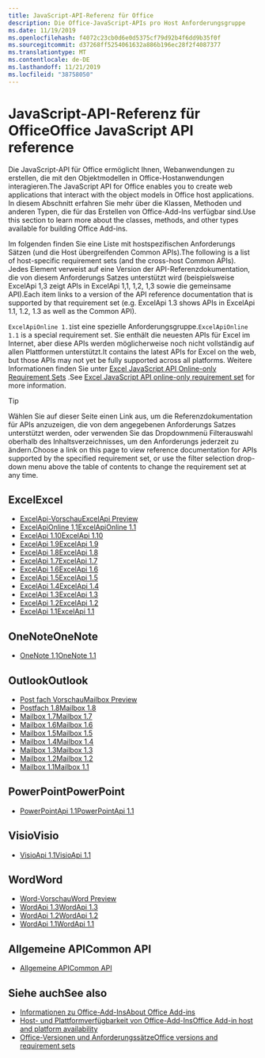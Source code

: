 ```yaml
---
title: JavaScript-API-Referenz für Office
description: Die Office-JavaScript-APIs pro Host Anforderungsgruppe
ms.date: 11/19/2019
ms.openlocfilehash: f4072c23cb0d6e0d5375cf79d92b4f6dd9b35f0f
ms.sourcegitcommit: d37268ff5254061632a886b196ec28f2f4087377
ms.translationtype: MT
ms.contentlocale: de-DE
ms.lasthandoff: 11/21/2019
ms.locfileid: "38758050"
---
```

# <a name="office-javascript-api-reference"></a><span data-ttu-id="c21c2-103">JavaScript-API-Referenz für Office</span><span class="sxs-lookup"><span data-stu-id="c21c2-103">Office JavaScript API reference</span></span>

<span data-ttu-id="c21c2-104">Die JavaScript-API für Office ermöglicht Ihnen, Webanwendungen zu erstellen, die mit den Objektmodellen in Office-Hostanwendungen interagieren.</span><span class="sxs-lookup"><span data-stu-id="c21c2-104">The JavaScript API for Office enables you to create web applications that interact with the object models in Office host applications.</span></span> <span data-ttu-id="c21c2-105">In diesem Abschnitt erfahren Sie mehr über die Klassen, Methoden und anderen Typen, die für das Erstellen von Office-Add-Ins verfügbar sind.</span><span class="sxs-lookup"><span data-stu-id="c21c2-105">Use this section to learn more about the classes, methods, and other types available for building Office Add-ins.</span></span>

<span data-ttu-id="c21c2-106">Im folgenden finden Sie eine Liste mit hostspezifischen Anforderungs Sätzen (und die Host übergreifenden Common APIs).</span><span class="sxs-lookup"><span data-stu-id="c21c2-106">The following is a list of host-specific requirement sets (and the cross-host Common APIs).</span></span> <span data-ttu-id="c21c2-107">Jedes Element verweist auf eine Version der API-Referenzdokumentation, die von diesem Anforderungs Satzes unterstützt wird (beispielsweise ExcelApi 1,3 zeigt APIs in ExcelApi 1,1, 1,2, 1,3 sowie die gemeinsame API).</span><span class="sxs-lookup"><span data-stu-id="c21c2-107">Each item links to a version of the API reference documentation that is supported by that requirement set (e.g. ExcelApi 1.3 shows APIs in ExcelApi 1.1, 1.2, 1.3 as well as the Common API).</span></span>

<span data-ttu-id="c21c2-108">`ExcelApiOnline 1.1`ist eine spezielle Anforderungsgruppe.</span><span class="sxs-lookup"><span data-stu-id="c21c2-108">`ExcelApiOnline 1.1` is a special requirement set.</span></span> <span data-ttu-id="c21c2-109">Sie enthält die neuesten APIs für Excel im Internet, aber diese APIs werden möglicherweise noch nicht vollständig auf allen Plattformen unterstützt.</span><span class="sxs-lookup"><span data-stu-id="c21c2-109">It contains the latest APIs for Excel on the web, but those APIs may not yet be fully supported across all platforms.</span></span> <span data-ttu-id="c21c2-110">Weitere Informationen finden Sie unter [Excel JavaScript API Online-only Requirement Sets](/office/dev/add-ins/reference/requirement-sets/excel-api-online-requirement-set) .</span><span class="sxs-lookup"><span data-stu-id="c21c2-110">See [Excel JavaScript API online-only requirement set](/office/dev/add-ins/reference/requirement-sets/excel-api-online-requirement-set) for more information.</span></span>

> [!TIP]
> <span data-ttu-id="c21c2-111">Wählen Sie auf dieser Seite einen Link aus, um die Referenzdokumentation für APIs anzuzeigen, die von dem angegebenen Anforderungs Satzes unterstützt werden, oder verwenden Sie das Dropdownmenü Filterauswahl oberhalb des Inhaltsverzeichnisses, um den Anforderungs jederzeit zu ändern.</span><span class="sxs-lookup"><span data-stu-id="c21c2-111">Choose a link on this page to view reference documentation for APIs supported by the specified requirement set, or use the filter selection drop-down menu above the table of contents to change the requirement set at any time.</span></span>

## <a name="excel"></a><span data-ttu-id="c21c2-112">Excel</span><span class="sxs-lookup"><span data-stu-id="c21c2-112">Excel</span></span>

- [<span data-ttu-id="c21c2-113">ExcelApi-Vorschau</span><span class="sxs-lookup"><span data-stu-id="c21c2-113">ExcelApi Preview</span></span>](/javascript/api/excel?view=excel-js-preview)
- [<span data-ttu-id="c21c2-114">ExcelApiOnline 1,1</span><span class="sxs-lookup"><span data-stu-id="c21c2-114">ExcelApiOnline 1.1</span></span>](/javascript/api/excel?view=excel-js-online)
- [<span data-ttu-id="c21c2-115">ExcelApi 1.10</span><span class="sxs-lookup"><span data-stu-id="c21c2-115">ExcelApi 1.10</span></span>](/javascript/api/excel?view=excel-js-1.10)
- [<span data-ttu-id="c21c2-116">ExcelApi 1.9</span><span class="sxs-lookup"><span data-stu-id="c21c2-116">ExcelApi 1.9</span></span>](/javascript/api/excel?view=excel-js-1.9)
- [<span data-ttu-id="c21c2-117">ExcelApi 1.8</span><span class="sxs-lookup"><span data-stu-id="c21c2-117">ExcelApi 1.8</span></span>](/javascript/api/excel?view=excel-js-1.8)
- [<span data-ttu-id="c21c2-118">ExcelApi 1.7</span><span class="sxs-lookup"><span data-stu-id="c21c2-118">ExcelApi 1.7</span></span>](/javascript/api/excel?view=excel-js-1.7)
- [<span data-ttu-id="c21c2-119">ExcelApi 1.6</span><span class="sxs-lookup"><span data-stu-id="c21c2-119">ExcelApi 1.6</span></span>](/javascript/api/excel?view=excel-js-1.6)
- [<span data-ttu-id="c21c2-120">ExcelApi 1.5</span><span class="sxs-lookup"><span data-stu-id="c21c2-120">ExcelApi 1.5</span></span>](/javascript/api/excel?view=excel-js-1.5)
- [<span data-ttu-id="c21c2-121">ExcelApi 1.4</span><span class="sxs-lookup"><span data-stu-id="c21c2-121">ExcelApi 1.4</span></span>](/javascript/api/excel?view=excel-js-1.4)
- [<span data-ttu-id="c21c2-122">ExcelApi 1.3</span><span class="sxs-lookup"><span data-stu-id="c21c2-122">ExcelApi 1.3</span></span>](/javascript/api/excel?view=excel-js-1.3)
- [<span data-ttu-id="c21c2-123">ExcelApi 1.2</span><span class="sxs-lookup"><span data-stu-id="c21c2-123">ExcelApi 1.2</span></span>](/javascript/api/excel?view=excel-js-1.2)
- [<span data-ttu-id="c21c2-124">ExcelApi 1.1</span><span class="sxs-lookup"><span data-stu-id="c21c2-124">ExcelApi 1.1</span></span>](/javascript/api/excel?view=excel-js-1.1)

## <a name="onenote"></a><span data-ttu-id="c21c2-125">OneNote</span><span class="sxs-lookup"><span data-stu-id="c21c2-125">OneNote</span></span>

- [<span data-ttu-id="c21c2-126">OneNote 1,1</span><span class="sxs-lookup"><span data-stu-id="c21c2-126">OneNote 1.1</span></span>](/javascript/api/onenote?view=onenote-js-1.1)

## <a name="outlook"></a><span data-ttu-id="c21c2-127">Outlook</span><span class="sxs-lookup"><span data-stu-id="c21c2-127">Outlook</span></span>

- [<span data-ttu-id="c21c2-128">Post fach Vorschau</span><span class="sxs-lookup"><span data-stu-id="c21c2-128">Mailbox Preview</span></span>](/javascript/api/outlook?view=outlook-js-preview)
- [<span data-ttu-id="c21c2-129">Postfach 1.8</span><span class="sxs-lookup"><span data-stu-id="c21c2-129">Mailbox 1.8</span></span>](/javascript/api/outlook?view=outlook-js-1.8)
- [<span data-ttu-id="c21c2-130">Mailbox 1.7</span><span class="sxs-lookup"><span data-stu-id="c21c2-130">Mailbox 1.7</span></span>](/javascript/api/outlook?view=outlook-js-1.7)
- [<span data-ttu-id="c21c2-131">Mailbox 1.6</span><span class="sxs-lookup"><span data-stu-id="c21c2-131">Mailbox 1.6</span></span>](/javascript/api/outlook?view=outlook-js-1.6)
- [<span data-ttu-id="c21c2-132">Mailbox 1.5</span><span class="sxs-lookup"><span data-stu-id="c21c2-132">Mailbox 1.5</span></span>](/javascript/api/outlook?view=outlook-js-1.5)
- [<span data-ttu-id="c21c2-133">Mailbox 1.4</span><span class="sxs-lookup"><span data-stu-id="c21c2-133">Mailbox 1.4</span></span>](/javascript/api/outlook?view=outlook-js-1.4)
- [<span data-ttu-id="c21c2-134">Mailbox 1.3</span><span class="sxs-lookup"><span data-stu-id="c21c2-134">Mailbox 1.3</span></span>](/javascript/api/outlook?view=outlook-js-1.3)
- [<span data-ttu-id="c21c2-135">Mailbox 1.2</span><span class="sxs-lookup"><span data-stu-id="c21c2-135">Mailbox 1.2</span></span>](/javascript/api/outlook?view=outlook-js-1.2)
- [<span data-ttu-id="c21c2-136">Mailbox 1.1</span><span class="sxs-lookup"><span data-stu-id="c21c2-136">Mailbox 1.1</span></span>](/javascript/api/outlook?view=outlook-js-1.1)

## <a name="powerpoint"></a><span data-ttu-id="c21c2-137">PowerPoint</span><span class="sxs-lookup"><span data-stu-id="c21c2-137">PowerPoint</span></span>

- [<span data-ttu-id="c21c2-138">PowerPointApi 1.1</span><span class="sxs-lookup"><span data-stu-id="c21c2-138">PowerPointApi 1.1</span></span>](/javascript/api/powerpoint?view=powerpoint-js-1.1)

## <a name="visio"></a><span data-ttu-id="c21c2-139">Visio</span><span class="sxs-lookup"><span data-stu-id="c21c2-139">Visio</span></span>

- [<span data-ttu-id="c21c2-140">VisioApi 1,1</span><span class="sxs-lookup"><span data-stu-id="c21c2-140">VisioApi 1.1</span></span>](/javascript/api/visio?view=visio-js-1.1)

## <a name="word"></a><span data-ttu-id="c21c2-141">Word</span><span class="sxs-lookup"><span data-stu-id="c21c2-141">Word</span></span>

- [<span data-ttu-id="c21c2-142">Word-Vorschau</span><span class="sxs-lookup"><span data-stu-id="c21c2-142">Word Preview</span></span>](/javascript/api/word?view=word-js-preview)
- [<span data-ttu-id="c21c2-143">WordApi 1.3</span><span class="sxs-lookup"><span data-stu-id="c21c2-143">WordApi 1.3</span></span>](/javascript/api/word?view=word-js-1.3)
- [<span data-ttu-id="c21c2-144">WordApi 1.2</span><span class="sxs-lookup"><span data-stu-id="c21c2-144">WordApi 1.2</span></span>](/javascript/api/word?view=word-js-1.2)
- [<span data-ttu-id="c21c2-145">WordApi 1.1</span><span class="sxs-lookup"><span data-stu-id="c21c2-145">WordApi 1.1</span></span>](/javascript/api/word?view=word-js-1.1)

## <a name="common-api"></a><span data-ttu-id="c21c2-146">Allgemeine API</span><span class="sxs-lookup"><span data-stu-id="c21c2-146">Common API</span></span>

- [<span data-ttu-id="c21c2-147">Allgemeine API</span><span class="sxs-lookup"><span data-stu-id="c21c2-147">Common API</span></span>](/javascript/api/office?view=common-js)

## <a name="see-also"></a><span data-ttu-id="c21c2-148">Siehe auch</span><span class="sxs-lookup"><span data-stu-id="c21c2-148">See also</span></span>

- [<span data-ttu-id="c21c2-149">Informationen zu Office-Add-Ins</span><span class="sxs-lookup"><span data-stu-id="c21c2-149">About Office Add-ins</span></span>](/office/dev/add-ins/overview)
- [<span data-ttu-id="c21c2-150">Host- und Plattformverfügbarkeit von Office-Add-Ins</span><span class="sxs-lookup"><span data-stu-id="c21c2-150">Office Add-in host and platform availability</span></span>](/office/dev/add-ins/overview/office-add-in-availability)
- [<span data-ttu-id="c21c2-151">Office-Versionen und Anforderungssätze</span><span class="sxs-lookup"><span data-stu-id="c21c2-151">Office versions and requirement sets</span></span>](/office/dev/add-ins/develop/office-versions-and-requirement-sets)
